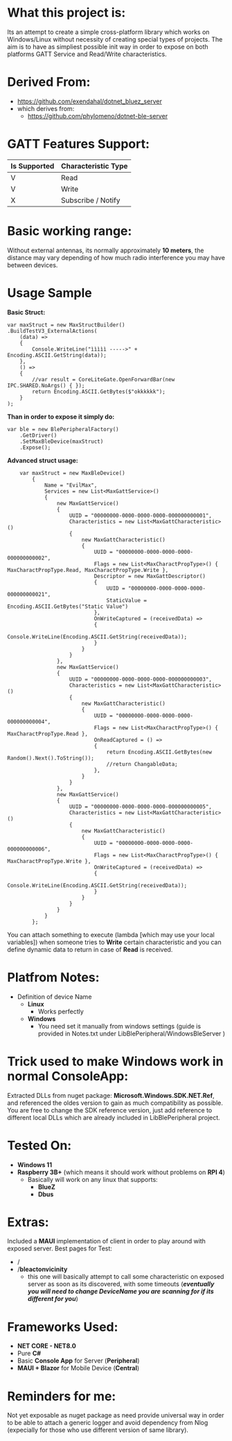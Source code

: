 # What this project is:
Its an attempt to create a simple cross-platform library which works on Windows/Linux without necessity of creating special types of projects.
The aim is to have as simpliest possible init way in order to expose on both platforms GATT Service and Read/Write characteristics.

# Derived From:

 - https://github.com/exendahal/dotnet_bluez_server
 - which derives from:
	 - https://github.com/phylomeno/dotnet-ble-server

# GATT Features Support:
| Is Supported | Characteristic Type |
|--|--|
| V | Read |
| V | Write |
| X | Subscribe / Notify |

# Basic working range:
Without external antennas, its normally approximately **10 meters**, the distance may vary depending of how much radio interference you may have between devices.

# Usage Sample

**Basic Struct:**

    var maxStruct = new MaxStructBuilder()
    .BuildTestV3_ExternalActions(
        (data) =>
        {
            Console.WriteLine("ììììì ----->" + Encoding.ASCII.GetString(data));
        },
        () =>
        {
            //var result = CoreLiteGate.OpenForwardBar(new IPC.SHARED.NoArgs() { });
            return Encoding.ASCII.GetBytes($"okkkkkk");
        }
    );

**Than in order to expose it simply do:**

    var ble = new BlePeripheralFactory()
	    .GetDriver()
	    .SetMaxBleDevice(maxStruct)
	    .Expose();

**Advanced struct usage:**

        var maxStruct = new MaxBleDevice()
            {
                Name = "EvilMax",
                Services = new List<MaxGattService>()
                {
                    new MaxGattService()
                    {
                        UUID = "00000000-0000-0000-0000-000000000001",
                        Characteristics = new List<MaxGattCharacteristic>()
                        {
                            new MaxGattCharacteristic()
                            {
                                UUID = "00000000-0000-0000-0000-000000000002",
                                Flags = new List<MaxCharactPropType>() { MaxCharactPropType.Read, MaxCharactPropType.Write },
                                Descriptor = new MaxGattDescriptor()
                                {
                                    UUID = "00000000-0000-0000-0000-000000000021",
                                    StaticValue = Encoding.ASCII.GetBytes("Static Value")
                                },
                                OnWriteCaptured = (receivedData) => 
                                {
                                    Console.WriteLine(Encoding.ASCII.GetString(receivedData)); 
                                }
                            }
                        }
                    },
                    new MaxGattService()
                    {
                        UUID = "00000000-0000-0000-0000-000000000003",
                        Characteristics = new List<MaxGattCharacteristic>()
                        {
                            new MaxGattCharacteristic()
                            {
                                UUID = "00000000-0000-0000-0000-000000000004",
                                Flags = new List<MaxCharactPropType>() { MaxCharactPropType.Read },
                                OnReadCaptured = () =>
                                {
                                    return Encoding.ASCII.GetBytes(new Random().Next().ToString());
                                    //return ChangableData;
                                },
                            }
                        }
                    },
                    new MaxGattService()
                    {
                        UUID = "00000000-0000-0000-0000-000000000005",
                        Characteristics = new List<MaxGattCharacteristic>()
                        {
                            new MaxGattCharacteristic()
                            {
                                UUID = "00000000-0000-0000-0000-000000000006",
                                Flags = new List<MaxCharactPropType>() { MaxCharactPropType.Write },
                                OnWriteCaptured = (receivedData) =>
                                {
                                    Console.WriteLine(Encoding.ASCII.GetString(receivedData));
                                }
                            }
                        }
                    }
                }
            };

You can attach something to execute (lambda [which may use your local variables]) when someone tries to **Write** certain characteristic and you can define dynamic data to return in case of **Read** is received.

# Platfrom Notes:

 - Definition of device Name
	 - **Linux**
		 - Works perfectly
	 - **Windows**
		 - You need set it manually from windows settings (guide is provided in Notes.txt under LibBlePeripheral/WindowsBleServer )

# Trick used to make Windows work in normal ConsoleApp:
Extracted DLLs from nuget package: **Microsoft.Windows.SDK.NET.Ref**, and referenced the oldes version to gain as much compatibility as possible.
You are free to change the SDK reference version, just add reference to different local DLLs which are already included in LibBlePeripheral project.


# Tested On:

 - **Windows 11**
 - **Raspberry 3B+** (which means it should work without problems on **RPI 4**)
	 - Basically will work on any linux that supports:
		 - **BlueZ**
		 - **Dbus**

# Extras:
Included a **MAUI** implementation of client in order to play around with exposed server.
Best pages for Test:

 - /
 - /**bleactonvicinity**
	 - this one will basically attempt to call some characteristic on exposed server as soon as its discovered, with some timeouts (***eventually you will need to change DeviceName you are scanning for if its different for you***)

# Frameworks Used:

 - **NET CORE - NET8.0**
 - Pure **C#**
 - Basic **Console App** for Server (**Peripheral**)
 - **MAUI + Blazor** for Mobile Device (**Central**)

# Reminders for me:
Not yet exposable as nuget package as need provide universal way in order to be able to attach a generic logger and avoid dependency from Nlog (expecially for those who use different version of same library).

